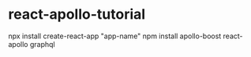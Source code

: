 # react-apollo-tutorial


npx install create-react-app "app-name"
npm install apollo-boost react-apollo graphql
